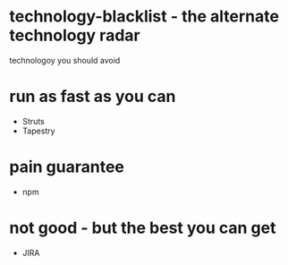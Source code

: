 # technology-blacklist - the alternate technology radar
technologoy you should avoid

# run as fast as you can
* Struts
* Tapestry

# pain guarantee
* npm

# not good - but the best you can get
* JIRA
